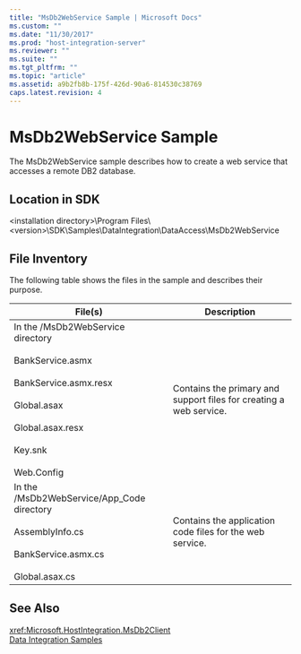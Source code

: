```yaml
---
title: "MsDb2WebService Sample | Microsoft Docs"
ms.custom: ""
ms.date: "11/30/2017"
ms.prod: "host-integration-server"
ms.reviewer: ""
ms.suite: ""
ms.tgt_pltfrm: ""
ms.topic: "article"
ms.assetid: a9b2fb8b-175f-426d-90a6-814530c38769
caps.latest.revision: 4
---
```

# MsDb2WebService Sample
The MsDb2WebService sample describes how to create a web service that accesses a remote DB2 database.  
  
## Location in SDK  
 \<installation directory>\Program Files\\<version\>\SDK\Samples\DataIntegration\DataAccess\MsDb2WebService  
  
## File Inventory  
 The following table shows the files in the sample and describes their purpose.  
  
|File(s)|Description|  
|---------------|-----------------|  
|In the /MsDb2WebService directory<br /><br /> BankService.asmx<br /><br /> BankService.asmx.resx<br /><br /> Global.asax<br /><br /> Global.asax.resx<br /><br /> Key.snk<br /><br /> Web.Config|Contains the primary and support files for creating a web service.|  
|In the /MsDb2WebService/App_Code directory<br /><br /> AssemblyInfo.cs<br /><br /> BankService.asmx.cs<br /><br /> Global.asax.cs|Contains the application code files for the web service.|  
  
## See Also  
 <xref:Microsoft.HostIntegration.MsDb2Client>   
 [Data Integration Samples](../HIS2010/data-integration-samples.md)